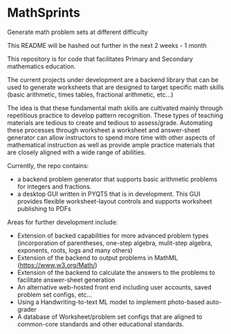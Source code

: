 # MathSprints
Generate math problem sets at different difficulty

This README will be hashed out further in the next 2 weeks - 1 month

This repository is for code that facilitates Primary and Secondary mathematics education.

The current projects under development are a backend library that can be used to generate 
worksheets that are designed to target specific math skills (basic arithmetic, times tables, fractional arithmetic, etc...)

The idea is that these fundamental math skills are cultivated mainly through 
repetitious practice to develop pattern recognition. These types of teaching materials are tedious to create and tedious
to assess/grade. Automating these processes through worksheet a worksheet and answer-sheet generator can allow instructors
to spend more time with other aspects of mathematical instruction as well as provide ample 
practice materials that are closely aligned with a wide range of abilities.

Currently, the repo contains:
* a backend problem generator that supports basic arithmetic problems for integers and fractions. 
* a desktop GUI written in PYQT5 that is in development. This GUI provides flexible worksheet-layout controls and supports 
worksheet publishing to PDFs

Areas for further development include:
* Extension of backed capabilities for more advanced problem types 
  (incorporation of parentheses, one-step algebra, mulit-step algebra, exponents, roots, logs and many others)
* Extension of the backend to output problems in MathML (https://www.w3.org/Math/)
* Extension of the backend to calculate the answers to the problems to facilitate answer-sheet generation
* An alternative web-hosted front end including user accounts, saved problem set configs, etc...
* Using a Handwriting-to-text ML model to implement photo-based auto-grader
* A database of Worksheet/problem set configs that are aligned to common-core standards and other educational standards.
